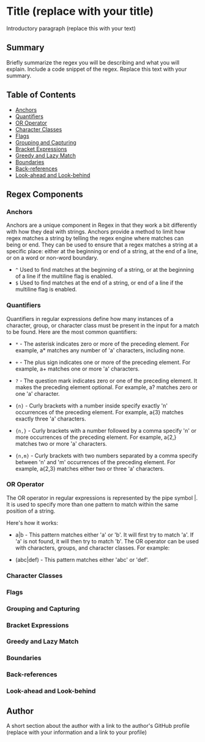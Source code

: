 # Title (replace with your title)

Introductory paragraph (replace this with your text)

## Summary

Briefly summarize the regex you will be describing and what you will explain. Include a code snippet of the regex. Replace this text with your summary.

## Table of Contents

- [Anchors](#anchors)
- [Quantifiers](#quantifiers)
- [OR Operator](#or-operator)
- [Character Classes](#character-classes)
- [Flags](#flags)
- [Grouping and Capturing](#grouping-and-capturing)
- [Bracket Expressions](#bracket-expressions)
- [Greedy and Lazy Match](#greedy-and-lazy-match)
- [Boundaries](#boundaries)
- [Back-references](#back-references)
- [Look-ahead and Look-behind](#look-ahead-and-look-behind)

## Regex Components

### Anchors

Anchors are a unique component in Regex in that they work a bit differently with how they deal with strings. Anchors provide a method to limit how regex matches a string by telling the regex engine where matches can being or end. They can be used to ensure that a regex matches a string at a specific place: either at the beginning or end of a string, at the end of a line, or on a word or non-word boundary.

* `^` Used to find matches at the beginning of a string, or at the beginning of a line if the multiline flag is enabled.
* `$` Used to find matches at the end of a string, or end of a line if the multiline flag is enabled. 

### Quantifiers

Quantifiers in regular expressions define how many instances of a character, group, or character class must be present in the input for a match to be found. Here are the most common quantifiers:

* `*` - The asterisk indicates zero or more of the preceding element. For example, a* matches any number of 'a' characters, including none.

* `+` - The plus sign indicates one or more of the preceding element. For example, a+ matches one or more 'a' characters.

* `?` - The question mark indicates zero or one of the preceding element. It makes the preceding element optional. For example, a? matches zero or one 'a' character.

* `{n}` - Curly brackets with a number inside specify exactly 'n' occurrences of the preceding element. For example, a{3} matches exactly three 'a' characters.

* `{n,}` - Curly brackets with a number followed by a comma specify 'n' or more occurrences of the preceding element. For example, a{2,} matches two or more 'a' characters.

* `{n,m}` - Curly brackets with two numbers separated by a comma specify between 'n' and 'm' occurrences of the preceding element. For example, a{2,3} matches either two or three 'a' characters.

### OR Operator

The OR operator in regular expressions is represented by the pipe symbol |. It is used to specify more than one pattern to match within the same position of a string.

Here's how it works:

* a|b - This pattern matches either 'a' or 'b'. It will first try to match 'a'. If 'a' is not found, it will then try to match 'b'.
The OR operator can be used with characters, groups, and character classes. For example:

* (abc|def) - This pattern matches either 'abc' or 'def'.

### Character Classes



### Flags



### Grouping and Capturing



### Bracket Expressions



### Greedy and Lazy Match



### Boundaries



### Back-references



### Look-ahead and Look-behind



## Author

A short section about the author with a link to the author's GitHub profile (replace with your information and a link to your profile)
